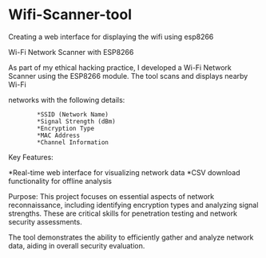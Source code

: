 # Wifi-Scanner-tool
Creating a web interface for displaying the wifi using esp8266

Wi-Fi Network Scanner with ESP8266

As part of my ethical hacking practice, I developed a Wi-Fi Network Scanner using the ESP8266 module. The tool scans and displays nearby Wi-Fi

networks with the following details:

            *SSID (Network Name)
            *Signal Strength (dBm)
            *Encryption Type
            *MAC Address
            *Channel Information

Key Features:

*Real-time web interface for visualizing network data
*CSV download functionality for offline analysis

Purpose: 
             This project focuses on essential aspects of network reconnaissance, including identifying encryption types and analyzing signal strengths. These are critical skills for penetration testing and network security assessments.

The tool demonstrates the ability to efficiently gather and analyze network data, aiding in overall security evaluation.
